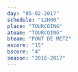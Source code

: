 ```yaml
---
day: "05-02-2017"
schedule: "12H00"
place: "TOURCOING"
ateam: "TOURCOING"
bteam: "PONT DE METZ"
ascore: "15"
bscore: "4"
season: "2016-2017"
---
```

